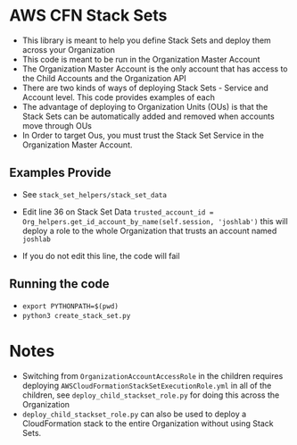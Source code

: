 # AWS CFN Stack Sets
* This library is meant to help you define Stack Sets and deploy them across your Organization
* This code is meant to be run in the Organization Master Account
* The Organization Master Account is the only account that has access to the Child Accounts and the Organization API
* There are two kinds of ways of deploying Stack Sets - Service and Account level. This code provides examples of each
* The advantage of deploying to Organization Units (OUs) is that the Stack Sets can be automatically added and removed when accounts move through OUs
* In Order to target Ous, you must trust the Stack Set Service in the Organization Master Account. 

## Examples Provide
* See `stack_set_helpers/stack_set_data`

* Edit line 36 on Stack Set Data `trusted_account_id = Org_helpers.get_id_account_by_name(self.session, 'joshlab')` this will deploy a role to the whole Organization that trusts an account named `joshlab`
* If you do not edit this line, the code will fail


## Running the code
* `export PYTHONPATH=$(pwd)`
* `python3 create_stack_set.py`

# Notes
* Switching from `OrganizationAccountAccessRole` in the children requires deploying `AWSCloudFormationStackSetExecutionRole.yml` in all of the children, see `deploy_child_stackset_role.py` for doing this across the Organization
* `deploy_child_stackset_role.py` can also be used to deploy a CloudFormation stack to the entire Organization without using Stack Sets. 
